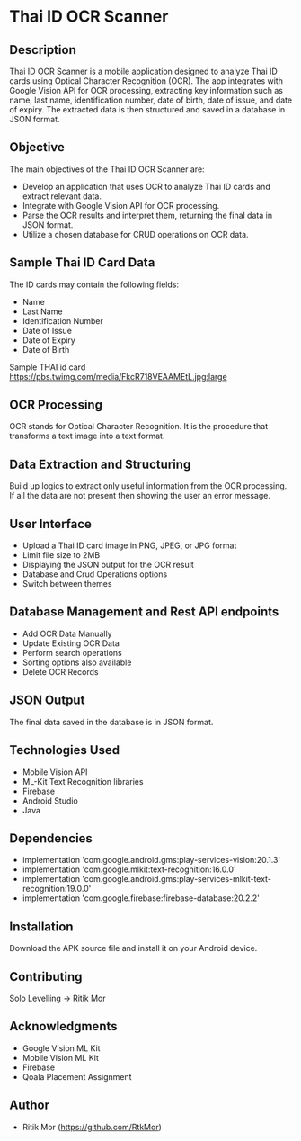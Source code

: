 # Thai ID OCR Scanner

## Description
Thai ID OCR Scanner is a mobile application designed to analyze Thai ID cards using Optical Character Recognition (OCR). The app integrates with Google Vision API for OCR processing, extracting key information such as name, last name, identification number, date of birth, date of issue, and date of expiry. The extracted data is then structured and saved in a database in JSON format.

## Objective
The main objectives of the Thai ID OCR Scanner are:

- Develop an application that uses OCR to analyze Thai ID cards and extract relevant data.
- Integrate with Google Vision API for OCR processing.
- Parse the OCR results and interpret them, returning the final data in JSON format.
- Utilize a chosen database for CRUD operations on OCR data.

## Sample Thai ID Card Data
The ID cards may contain the following fields:

- Name
- Last Name
- Identification Number
- Date of Issue
- Date of Expiry
- Date of Birth

Sample THAI id card https://pbs.twimg.com/media/FkcR718VEAAMEtL.jpg:large

## OCR Processing
OCR stands for Optical Character Recognition. It is the procedure that transforms a text image into a text format.

## Data Extraction and Structuring
Build up logics to extract only useful information from the OCR processing. If all the data are not present then showing the user an error message.

## User Interface
- Upload a Thai ID card image in PNG, JPEG, or JPG format
- Limit file size to 2MB
- Displaying the JSON output for the OCR result
- Database and Crud Operations options
- Switch between themes

## Database Management and Rest API endpoints
- Add OCR Data Manually
- Update Existing OCR Data
- Perform search operations
- Sorting options also available
- Delete OCR Records

## JSON Output
The final data saved in the database is in JSON format.

## Technologies Used
- Mobile Vision API
- ML-Kit Text Recognition libraries
- Firebase
- Android Studio
- Java

## Dependencies
- implementation 'com.google.android.gms:play-services-vision:20.1.3'
- implementation 'com.google.mlkit:text-recognition:16.0.0'
- implementation 'com.google.android.gms:play-services-mlkit-text-recognition:19.0.0'
- implementation 'com.google.firebase:firebase-database:20.2.2'

## Installation
Download the APK source file and install it on your Android device.

## Contributing
Solo Levelling -> Ritik Mor

## Acknowledgments
- Google Vision ML Kit
- Mobile Vision ML Kit
- Firebase
- Qoala Placement Assignment

## Author
- Ritik Mor (https://github.com/RtkMor)
